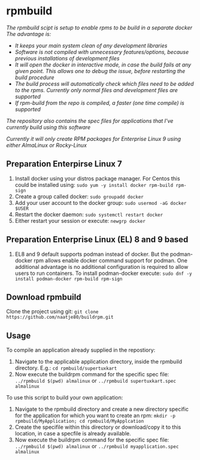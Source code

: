 # rpmbuild
_The rpmbuild scipt is setup to enable rpms to be build in a separate docker
The advantage is:_
* _It keeps your main system clean of any development libraries_
* _Software is not compiled with unnecessary features/options, because previous installations of development files_
* _It will open the docker in interactive mode, in case the build fails at any given point. This allows one to debug the issue, before restarting the build procedure_
* _The build process will automatically check which files need to be added to the rpms. Currently only normal files and development files are supported_
* _If rpm-build from the repo is compiled, a faster (one time compile) is supported_

_The repository also contains the spec files for applications that I've currently build using this software_

_Currently it will only create RPM packages for Enterprise Linux 9 using either AlmaLinux or Rocky-Linux_

## Preparation Enterpirse Linux 7
1. Install docker using your distros package manager. For Centos this could be installed using: 
`sudo yum -y install docker rpm-build rpm-sign`
1. Create a group called docker:
`sudo groupadd docker`
1. Add your user account to the docker group:
`sudo usermod -aG docker $USER`
1. Restart the docker daemon: 
`sudo systemctl restart docker`
1. Either restart your session or execute: 
`newgrp docker`

## Preparation Enterprise Linux (EL) 8 and 9 based
1. EL8 and 9 default supports podman instead of docker. But the podman-docker rpm allows enable docker command support for podman. One additional advantage is no additional configuration is required to allow users to run containers. To install podman-docker execute:
`sudo dnf -y install podman-docker rpm-build rpm-sign` 

## Download rpmbuild
Clone the project using git:
`git clone https://github.com/naatje80/buildrpm.git`

## Usage
To compile an application already supplied in the repostiory:
1. Navigate to the applicable application directory, inside the rpmbuild directory. E.g.:
`cd rpmbuild/supertuxkart`
1. Now execute the buildrpm command for the specific spec file:
`../rpmbuild $(pwd) almalinux`
or
`../rpmbuild supertuxkart.spec almalinux`

To use this script to build your own application:
1. Navigate to the rpmbuild directory and create a new directory specific for the application for which you want to create an rpm: 
`mkdir -p rpmbuild/MyApplication; cd rpmbuild/MyApplcation`
1. Create the specifile within this directory or download/copy it to this location, in case a specfile is already available.
1. Now execute the buildrpm command for the specific spec file:
`../rpmbuild $(pwd) almalinux`
or
`../rpmbuild myapplication.spec almalinux`
